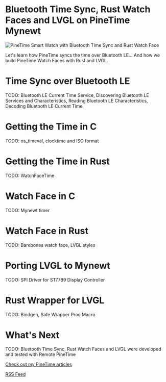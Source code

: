 # Bluetooth Time Sync, Rust Watch Faces and LVGL on PineTime Mynewt

![PineTime Smart Watch with Bluetooth Time Sync and Rust Watch Face](https://lupyuen.github.io/images/timesync-title.png)

Let's learn how PineTime syncs the time over Bluetooth LE... And how we build PineTime Watch Faces with Rust and LVGL.

# Time Sync over Bluetooth LE

TODO: Bluetooth LE Current Time Service, Discovering Bluetooth LE Services and Characteristics, Reading Bluetooth LE Characteristics, Decoding Bluetooth LE Current Time

# Getting the Time in C

TODO: os_timeval, clocktime and ISO format

# Getting the Time in Rust

TODO: WatchFaceTime

# Watch Face in C

TODO: Mynewt timer

# Watch Face in Rust

TODO: Barebones watch face, LVGL styles

# Porting LVGL to Mynewt

TODO: SPI Driver for ST7789 Display Controller

# Rust Wrapper for LVGL

TODO: Bindgen, Safe Wrapper Proc Macro

# What's Next

TODO: Bluetooth Time Sync, Rust Watch Faces and LVGL were developed and tested with Remote PineTime

[Check out my PineTime articles](https://lupyuen.github.io)

[RSS Feed](https://lupyuen.github.io/rss.xml)